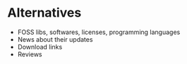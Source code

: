 # Alternatives
- FOSS libs, softwares, licenses, programming languages
- News about their updates
- Download links
- Reviews

